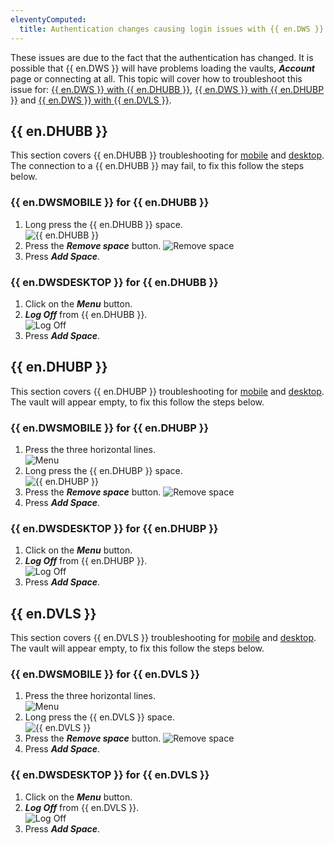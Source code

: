 ```yaml
---
eleventyComputed:
  title: Authentication changes causing login issues with {{ en.DWS }}
---
```

These issues are due to the fact that the authentication has changed. It is possible that {{ en.DWS }} will have problems loading the vaults, ***Account*** page or connecting at all. This topic will cover how to troubleshoot this issue for: <a href="#hub-business">{{ en.DWS }} with {{ en.DHUBB }}</a>, <a href="#hub-personal">{{ en.DWS }} with {{ en.DHUBP }}</a> and <a href="#devolutions-server">{{ en.DWS }} with {{ en.DVLS }}</a>.
## {{ en.DHUBB }}
This section covers {{ en.DHUBB }} troubleshooting for <a href="#workspace-mobile-for-hub-business">mobile</a> and <a href="#workspace-desktop-for-hub-business">desktop</a>. The connection to a {{ en.DHUBB }} may fail, to fix this follow the steps below.
### {{ en.DWSMOBILE }} for {{ en.DHUBB }}
1. Long press the {{ en.DHUBB }} space.  
![{{ en.DHUBB }}](https://webdevolutions.azureedge.net/docs/en/kb/KB0094.png)  
1. Press the ***Remove space*** button.
![Remove space](https://webdevolutions.azureedge.net/docs/en/kb/KB0095.png)  
1. Press ***Add Space***.
### {{ en.DWSDESKTOP }} for {{ en.DHUBB }}
1. Click on the ***Menu*** button.
1. ***Log Off*** from {{ en.DHUBB }}.  
![Log Off](https://webdevolutions.azureedge.net/docs/en/kb/KB0093.png)  
1. Press ***Add Space***.

## {{ en.DHUBP }}
This section covers {{ en.DHUBP }} troubleshooting for <a href="#workspace-mobile-for-hub-personal">mobile</a> and <a href="#workspace-desktop-for-hub-personal">desktop</a>. The vault will appear empty, to fix this follow the steps below.
### {{ en.DWSMOBILE }} for {{ en.DHUBP }}
1. Press the three horizontal lines.  
![Menu](https://webdevolutions.azureedge.net/docs/en/kb/KB0089.png)  
1. Long press the {{ en.DHUBP }} space.  
![{{ en.DHUBP }}](https://webdevolutions.azureedge.net/docs/en/kb/KB0090.png)  
1. Press the ***Remove space*** button.
![Remove space](https://webdevolutions.azureedge.net/docs/en/kb/KB0091.png)  
1. Press ***Add Space***.
### {{ en.DWSDESKTOP }} for {{ en.DHUBP }}
1. Click on the ***Menu*** button.
1. ***Log Off*** from {{ en.DHUBP }}.  
![Log Off](https://webdevolutions.azureedge.net/docs/en/kb/KB0092.png)  
1. Press ***Add Space***.

## {{ en.DVLS }}
This section covers {{ en.DVLS }} troubleshooting for <a href="#workspace-mobile-for-devolutions-server">mobile</a> and <a href="#workspace-desktop-for-devolutions-server">desktop</a>. The vault will appear empty, to fix this follow the steps below.
### {{ en.DWSMOBILE }} for {{ en.DVLS }}
1. Press the three horizontal lines.  
![Menu](https://webdevolutions.azureedge.net/docs/en/kb/KB0108.png)  
1. Long press the {{ en.DVLS }} space.  
![{{ en.DVLS }}](https://webdevolutions.azureedge.net/docs/en/kb/KB0109.png)  
1. Press the ***Remove space*** button.
![Remove space](https://webdevolutions.azureedge.net/docs/en/kb/KB0110.png)  
1. Press ***Add Space***.
### {{ en.DWSDESKTOP }} for {{ en.DVLS }}
1. Click on the ***Menu*** button.
1. ***Log Off*** from {{ en.DVLS }}.  
![Log Off](https://webdevolutions.azureedge.net/docs/en/kb/KB0111.png)  
1. Press ***Add Space***.

